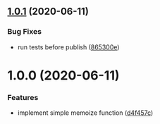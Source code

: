 ## [1.0.1](https://github.com/emech-en/memoization/compare/v1.0.0...v1.0.1) (2020-06-11)


### Bug Fixes

* run tests before publish ([865300e](https://github.com/emech-en/memoization/commit/865300ea385b0d64a34f2ae4216f0f40c9d47f76))

# 1.0.0 (2020-06-11)


### Features

* implement simple memoize function ([d4f457c](https://github.com/emech-en/memoization/commit/d4f457ce8762ef4473c8b9bba4231488efe56268))
